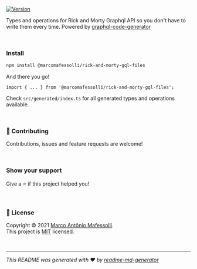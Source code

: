 <p>
  <a href="https://www.npmjs.com/package/@marcomafessolli/rick-and-morty-gql-files" target="_blank">
    <img alt="Version" src="https://img.shields.io/npm/v/@marcomafessolli/rick-and-morty-gql-files.svg">
  </a>
</p>

Types and operations for Rick and Morty Graphql API so you don't have to write them every time. Powered by [graphql-code-generator](https://github.com/dotansimha/graphql-code-generator)

<br>

### Install

```sh
npm install @marcomafessolli/rick-and-morty-gql-files
```

And there you go!

```
import { ... } from '@marcomafessolli/rick-and-morty-gql-files';
```

Check `src/generated/index.ts` for all generated types and operations available.

<br>

### 🤝 Contributing

Contributions, issues and feature requests are welcome!

<br>

### Show your support

Give a ⭐️ if this project helped you!

<br>

### 📝 License

Copyright © 2021 [Marco Antônio Mafessolli](https://github.com/marcomafessolli).<br />
This project is [MIT](https://github.com/marcomafessolli/rick-and-morty-gql-files/blob/master/LICENSE) licensed.

<br>

---

_This README was generated with ❤️ by [readme-md-generator](https://github.com/kefranabg/readme-md-generator)_
